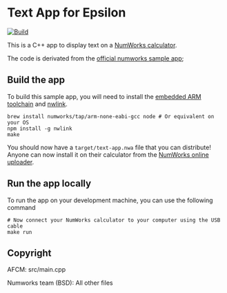 # Text App for Epsilon

[![Build](https://github.com/AFCMS/epsilon-text-app/actions/workflows/build.yml/badge.svg)](https://github.com/AFCMS/epsilon-text-app/actions/workflows/build.yml)

This is a C++ app to display text on a [NumWorks calculator](https://www.numworks.com).

The code is derivated from the [official numworks sample app](https://github.com/numworks/epsilon-sample-app-cpp);

## Build the app

To build this sample app, you will need to install the [embedded ARM toolchain](https://developer.arm.com/Tools%20and%20Software/GNU%20Toolchain) and [nwlink](https://www.npmjs.com/package/nwlink).

```shell
brew install numworks/tap/arm-none-eabi-gcc node # Or equivalent on your OS
npm install -g nwlink
make
```

You should now have a `target/text-app.nwa` file that you can distribute! Anyone can now install it on their calculator from the [NumWorks online uploader](https://my.numworks.com/apps).

## Run the app locally

To run the app on your development machine, you can use the following command

```shell
# Now connect your NumWorks calculator to your computer using the USB cable
make run
```

## Copyright

AFCM:
src/main.cpp

Numworks team (BSD):
All other files
